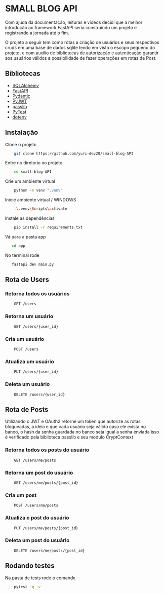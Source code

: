 # SMALL BLOG API

Com ajuda da documentação, leituras e vídeos decidi que a melhor introdução ao framework FastAPI seria construindo um projeto
e registrando a jornada até o fim.

O projeto a seguir tem como rotas a criação de usuários e seus respectivos cruds em uma base de dados sqlite tendo em vista o escopo
pequeno do projeto, e com auxilio de bibliotecas de autorização e autenticação garantir aos usuários válidos a possibilidade de fazer
operações em rotas de Post.

## Bibliotecas
- [SQLAlchemy](https://docs.sqlalchemy.org/en/20/)
- [FastAPI](https://fastapi.tiangolo.com/learn/)
- [Pydantic](https://docs.pydantic.dev/latest/)
- [PyJWT](https://pyjwt.readthedocs.io/en/stable/)
- [passlib](https://passlib.readthedocs.io/en/stable/)
- [PyTest](https://docs.pytest.org/en/stable/)
- [dotenv](https://pypi.org/project/python-dotenv/)


## Instalação

Clone o projeto
```bash
    git clone https://github.com/yuri-dev20/small-blog-API
```

Entre no diretorio no projeto
```bash
    cd small-blog-API
```

Crie um ambiente virtual
```bash
    python -m venv ".venv"
```

Inicie ambiente virtual / WINDOWS
```bash
    .\.venv\Scripts\activate
```

Instale as dependências
```bash
    pip install -r requirements.txt
```

Vá para a pasta app
```bash
   cd app
```

No terminal rode
```bash
   fastapi dev main.py
```

## Rota de Users

### Retorna todos os usuários
```http
    GET /users
```

### Retorna um usuário
```http
    GET /users/{user_id}
```

### Cria um usuário
```http
    POST /users
```

### Atualiza um usuário
```http
    PUT /users/{user_id}
```

### Deleta um usuário
```http
    DELETE /users/{user_id}
```

## Rota de Posts

Utilizando o JWT e OAuth2 retorne um token que autorize as rotas bloqueadas, a ideia e que cada usuário seja válido caso ele exista no banco, 
o hash da senha guardada no banco seja igual a senha enviada isso é verificado pela biblioteca passlib e seu modulo CryptContext

### Retorna todos os posts do usuário 
```http
    GET /users/me/posts
```

### Retorna um post do usuário 
```http
    GET /users/me/posts/{post_id}
```

### Cria um post
```http
    POST /users/me/posts
```

### Atualiza o post do usuário
```http
    PUT /users/me/posts/{post_id}
```

### Deleta um post do usuário
```http
    DELETE /users/me/posts/{post_id}
```

## Rodando testes

Na pasta de tests rode o comando
```bash
    pytest -q -v
```
